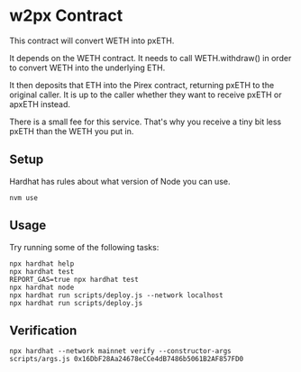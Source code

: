 # w2px Contract

This contract will convert WETH into pxETH.

It depends on the WETH contract. It needs to call WETH.withdraw() in order to
convert WETH into the underlying ETH.

It then deposits that ETH into the Pirex contract, returning pxETH to the original caller. It is up to the caller whether they want to receive pxETH or
apxETH instead.

There is a small fee for this service. That's why you receive a tiny bit less
pxETH than the WETH you put in.

## Setup

Hardhat has rules about what version of Node you can use.

```shell
nvm use
```

## Usage

Try running some of the following tasks:

```shell
npx hardhat help
npx hardhat test
REPORT_GAS=true npx hardhat test
npx hardhat node
npx hardhat run scripts/deploy.js --network localhost
npx hardhat run scripts/deploy.js
```

## Verification

```shell
npx hardhat --network mainnet verify --constructor-args scripts/args.js 0x16DbF28Aa24678eCCe4dB7486b5061B2AF857FD0
```
